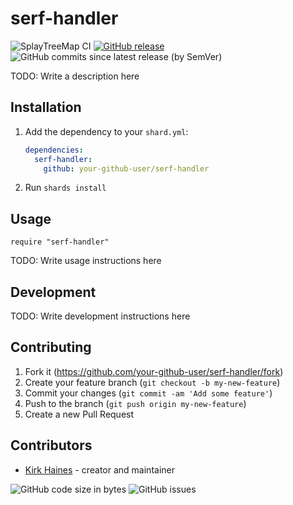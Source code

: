# serf-handler

![SplayTreeMap CI](https://img.shields.io/github/workflow/status/wyhaines/serf-handler.cr/Serf-Handler.cr%20CI?style=for-the-badge&logo=GitHub)
[![GitHub release](https://img.shields.io/github/release/wyhaines/serf-handler.cr.svg?style=for-the-badge)](https://github.com/wyhaines/serf-handler.cr/releases)
![GitHub commits since latest release (by SemVer)](https://img.shields.io/github/commits-since/wyhaines/serf-handler.cr/latest?style=for-the-badge)

TODO: Write a description here

## Installation

1. Add the dependency to your `shard.yml`:

   ```yaml
   dependencies:
     serf-handler:
       github: your-github-user/serf-handler
   ```

2. Run `shards install`

## Usage

```crystal
require "serf-handler"
```

TODO: Write usage instructions here

## Development

TODO: Write development instructions here

## Contributing

1. Fork it (<https://github.com/your-github-user/serf-handler/fork>)
2. Create your feature branch (`git checkout -b my-new-feature`)
3. Commit your changes (`git commit -am 'Add some feature'`)
4. Push to the branch (`git push origin my-new-feature`)
5. Create a new Pull Request

## Contributors

- [Kirk Haines](https://github.com/your-github-user) - creator and maintainer

![GitHub code size in bytes](https://img.shields.io/github/languages/code-size/wyhaines/serf-handler.cr?style=for-the-badge)
![GitHub issues](https://img.shields.io/github/issues/wyhaines/serf-handler.cr?style=for-the-badge)
